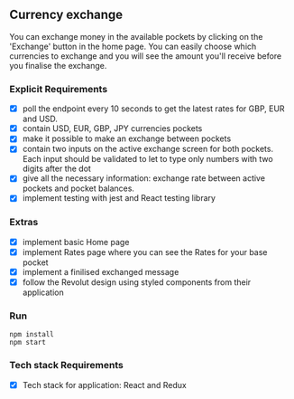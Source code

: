 ## Currency exchange

You can  exchange money in the available pockets by clicking on the 'Exchange' button in the home page. You can easily choose which currencies to exchange and you will see the amount you'll receive before you finalise the exchange.

### Explicit Requirements

- [x] poll the endpoint every 10 seconds to get the latest rates for GBP, EUR and USD.
- [x] contain USD, EUR, GBP, JPY currencies pockets
- [x] make it possible to make an exchange between pockets
- [x] contain two inputs on the active exchange screen for both pockets. Each input
should be validated to let to type only numbers with two digits after the dot
- [x] give all the necessary information: exchange rate between active pockets and
pocket balances.
- [x] implement testing with jest and React testing library

### Extras
- [x] implement basic Home page 
- [x] implement Rates page where you can see the Rates for your base pocket
- [x] implement a finilised exchanged message
- [x] follow the Revolut design using styled components from their application 

### Run 

```
npm install
npm start
```

### Tech stack Requirements

- [x] Tech stack for application: React and Redux 
